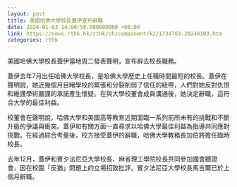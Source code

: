 ```yaml
---
layout: post
title: 美國哈佛大學校長蓋伊宣布辭職
date: 2024-01-03 14:00:58.000000000 +08:00
link: https://news.rthk.hk/rthk/ch/component/k2/1734763-20240103.htm
categories: rthk
---
```


美國哈佛大學校長蓋伊當地周二發表聲明，宣布辭去校長職務。

蓋伊去年7月出任哈佛大學校長，是哈佛大學歷史上任職時間最短的校長。蓋伊在聲明說，她近幾個月目睹學校的緊張和分裂削弱了信任的紐帶，人們對她反對仇恨和維護學術嚴謹的承諾產生懷疑。在與大學校董會成員溝通後，她決定辭職，這符合大學的最佳利益。

校董會在聲明說，哈佛大學和美國高等教育近期面臨一系列前所未有的挑戰和不斷升級的爭議與衝突。蓋伊和有關方面一直尋求以哈佛大學最佳利益為指導共同應對挑戰。在經過綜合考量後，校方接受蓋伊的辭職，哈佛大學教務長加伯將擔任臨時校長。

去年12月，蓋伊和賓夕法尼亞大學校長、麻省理工學院校長共同參加國會聽證會，因在校園「反猶」問題上的立場招致批評。賓夕法尼亞大學校長馬吉爾已於上個月辭職。
